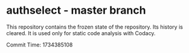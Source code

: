 # authselect - master branch

This repository contains the frozen state of the repository.
Its history is cleared. It is used only for static code
analysis with Codacy.

Commit Time: 1734385108